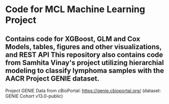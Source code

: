 # Code for MCL Machine Learning Project
## Contains code for XGBoost, GLM and Cox Models, tables, figures and other visualizations, and REST API This repository also contains code from Samhita Vinay's project utilizing hierarchial modeling to classify lymphoma samples with the AACR Project GENIE dataset.
Project GENIE Data from cBioPortal: https://genie.cbioportal.org/ (dataset: GENIE Cohort v13.0-public) 
